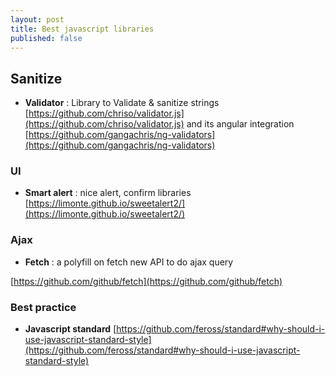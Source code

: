```yaml
---
layout: post
title: Best javascript libraries
published: false
---
```

## Sanitize

* **Validator** : Library to Validate & sanitize strings       
[https://github.com/chriso/validator.js](https://github.com/chriso/validator.js)
and its angular integration     
[https://github.com/gangachris/ng-validators](https://github.com/gangachris/ng-validators)

### UI

* **Smart alert** : nice alert, confirm libraries
[https://limonte.github.io/sweetalert2/](https://limonte.github.io/sweetalert2/)

### Ajax

* **Fetch** : a polyfill on fetch new API to do ajax query

[https://github.com/github/fetch](https://github.com/github/fetch)
### Best practice

* **Javascript standard**    [https://github.com/feross/standard#why-should-i-use-javascript-standard-style](https://github.com/feross/standard#why-should-i-use-javascript-standard-style)
